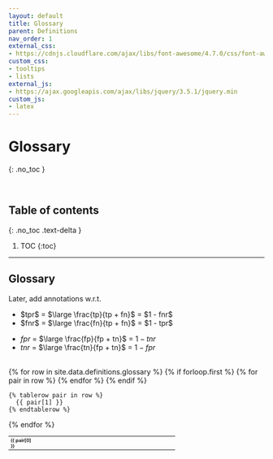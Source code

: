 ```yaml
---
layout: default
title: Glossary
parent: Definitions
nav_order: 1
external_css:
- https://cdnjs.cloudflare.com/ajax/libs/font-awesome/4.7.0/css/font-awesome.min
custom_css:
- tooltips
- lists
external_js:
- https://ajax.googleapis.com/ajax/libs/jquery/3.5.1/jquery.min
custom_js:
- latex
---
```


# Glossary
{: .no_toc }

<br>

## Table of contents
{: .no_toc .text-delta }

1. TOC
{:toc}

---

## Glossary

Later, add annotations w.r.t.

<ul>
  <li>$tpr$ = $\large \frac{tp}{tp + fn}$ = $1 - fnr$</li>
  <li>$fnr$ = $\large \frac{fn}{tp + fn}$ = $1 - tpr$</li>
</ul>

* $fpr$ = $\large \frac{fp}{fp + tn}$ = $1 - tnr$
* $tnr$ = $\large \frac{tn}{fp + tn}$ = $1 - fpr$

<br>

<table style="width: 65%;font-size: 65%;text-align: left;">
  <colGroup>
      <col style="width: 15%">
      <col style="width: 55%">
      <col style="width: 19%">
      <col style="width: 11%">
  </colGroup>
  {% for row in site.data.definitions.glossary %}
    {% if forloop.first %}
    <tr>
      {% for pair in row %}
        <th>{{ pair[0] }}</th>
      {% endfor %}
    </tr>
    {% endif %}

    {% tablerow pair in row %}
      {{ pair[1] }}
    {% endtablerow %}
  {% endfor %}
</table>

<br>
<br>
<br>
<br>
